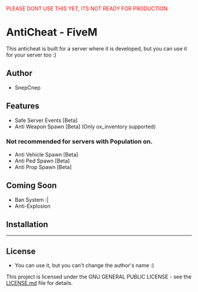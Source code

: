 <span style="color:red">PLEASE DONT USE THIS YET, ITS NOT READY FOR PRODUCTION</span>
# AntiCheat - FiveM

This anticheat is built for a server where it is developed, but you can use it for your server too :)

## Author
- SnepCnep

## Features
- Safe Server Events [Beta]
- Anti Weapon Spawn [Beta] (Only ox_inventory supported)

### Not recommended for servers with Population on.
- Anti Vehicle Spawn [Beta]
- Anti Ped Spawn [Beta]
- Anti Prop Spawn [Beta]

## Coming Soon
- Ban System :|
- Anti-Explosion

## Installation
-------

## License
- You can use it, but you can't change the author's name :)

This project is licensed under the GNU GENERAL PUBLIC LICENSE - see the [LICENSE.md](LICENSE.md) file for details.
